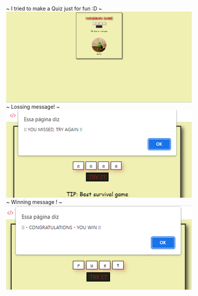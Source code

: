 ~ I tried to make a Quiz just for fun :D ~
<img src="gitimg.png"></img>
~ Lossing message! ~
<img src="gitimg2.png"></img>
~ Winning message ! ~
<img src="gitimg3.png"></img>
